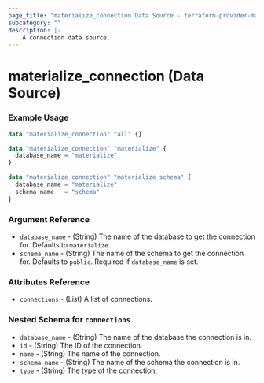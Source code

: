 ```yaml
---
page_title: "materialize_connection Data Source - terraform-provider-materialize"
subcategory: ""
description: |-
    A connection data source.
---
```


# materialize_connection (Data Source)

### Example Usage

```terraform
data "materialize_connection" "all" {}

data "materialize_connection" "materialize" {
  database_name = "materialize"
}

data "materialize_connection" "materialize_schema" {
  database_name = "materialize"
  schema_name   = "schema"
}
```

### Argument Reference

- `database_name` - (String) The name of the database to get the connection for. Defaults to `materialize`.
- `schema_name` - (String) The name of the schema to get the connection for. Defaults to `public`. Required if `database_name` is set.

### Attributes Reference

- `connections` - (List) A list of connections.

### Nested Schema for `connections`

- `database_name` - (String) The name of the database the connection is in.
- `id` - (String) The ID of the connection.
- `name` - (String) The name of the connection.
- `schema_name` - (String) The name of the schema the connection is in.
- `type` - (String) The type of the connection.
